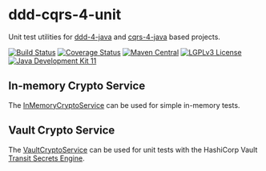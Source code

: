 # ddd-cqrs-4-unit
Unit test utilities for [ddd-4-java](https://github.com/fuinorg/ddd-4-java) and [cqrs-4-java](https://github.com/fuinorg/cqrs-4-java) based projects.

[![Build Status](https://github.com/fuinorg/ddd-cqrs-unit/actions/workflows/maven.yml/badge.svg)](https://github.com/fuinorg/ddd-cqrs-unit/actions/workflows/maven.yml)
[![Coverage Status](https://sonarcloud.io/api/project_badges/measure?project=ddd-cqrs-unit&metric=coverage)](https://sonarcloud.io/dashboard?id=ddd-cqrs-unit)
[![Maven Central](https://maven-badges.herokuapp.com/maven-central/org.fuin/ddd-cqrs-unit/badge.svg)](https://maven-badges.herokuapp.com/maven-central/org.fuin/ddd-cqrs-unit/)
[![LGPLv3 License](http://img.shields.io/badge/license-LGPLv3-blue.svg)](https://www.gnu.org/licenses/lgpl.html)
[![Java Development Kit 11](https://img.shields.io/badge/JDK-11-green.svg)](https://openjdk.java.net/projects/jdk/11/)

## In-memory Crypto Service
The [InMemoryCryptoService](src/main/java/org/fuin/dddcqrsunit/InMemoryCryptoService.java) can be used for simple in-memory tests.

## Vault Crypto Service
The [VaultCryptoService](src/main/java/org/fuin/dddcqrsunit/VaultCryptoService.java) can be used for unit tests with the HashiCorp Vault [Transit Secrets Engine](https://www.vaultproject.io/docs/secrets/transit).
